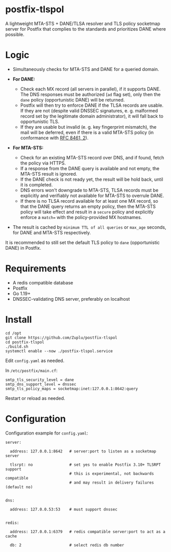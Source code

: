 # postfix-tlspol

A lightweight MTA-STS + DANE/TLSA resolver and TLS policy socketmap server for Postfix that complies to the standards and prioritizes DANE where possible.

# Logic

- Simultaneously checks for MTA-STS and DANE for a queried domain.
  
- **For DANE:**
  - Check each MX record (all servers in parallel), if it supports DANE. The DNS responses must be authorized (`ad` flag set), only then the `dane` policy (opportunistic DANE) will be returned.
  - Postfix will then try to enforce DANE if the TLSA records are usable. If they are not (despite valid DNSSEC signatures, e. g. malformed record set by the legitimate domain administrator), it will fall back to opportunistic TLS.
  - If they are usable but invalid (e. g. key fingerprint mismatch), the mail will be deferred, even if there is a valid MTA-STS policy (in conformance with [RFC 8461, 2](https://www.rfc-editor.org/rfc/rfc8461#section-2)).
    
- **For MTA-STS:**
  - Check for an existing MTA-STS record over DNS, and if found, fetch the policy via HTTPS.
  - If a response from the DANE query is available and not empty, the MTA-STS result is ignored.
  - If the DANE check is not ready yet, the result will be hold back, until it is completed.
  - DNS errors won't downgrade to MTA-STS, TLSA records must be explicitly and verifiably not available for MTA-STS to overrule DANE.
  - If there is no TLSA record available for at least one MX record, so that the DANE query returns an empty policy, then the MTA-STS policy will take effect and result in a `secure` policy and explicitly enforce a `match=` with the policy-provided MX hostnames.
    
- The result is cached by `minimum TTL of all queries` or `max_age` seconds, for DANE and MTA-STS respectively.

It is recommended to still set the default TLS policy to `dane` (opportunistic DANE) in Postfix.

# Requirements

- A redis compatible database
- Postfix
- Go 1.19+
- DNSSEC-validating DNS server, preferably on localhost

# Install

```
cd /opt
git clone https://github.com/Zuplu/postfix-tlspol
cd postfix-tlspol
./build.sh
systemctl enable --now ./postfix-tlspol.service
```

Edit `config.yaml` as needed.

In `/etc/postfix/main.cf`:

```
smtp_tls_security_level = dane
smtp_dns_support_level = dnssec
smtp_tls_policy_maps = socketmap:inet:127.0.0.1:8642:query
```

Restart or reload as needed.

# Configuration

Configuration example for `config.yaml`:
```
server:

  address: 127.0.0.1:8642   # server:port to listen as a socketmap server

  tlsrpt: no                # set yes to enable Postfix 3.10+ TLSRPT support
                            # this is experimental, not backwards compatible
                            # and may result in delivery failures (default no)


dns:

  address: 127.0.0.53:53    # must support dnssec


redis:

  address: 127.0.0.1:6379   # redis compatible server:port to act as a cache

  db: 2                     # select redis db number

```
